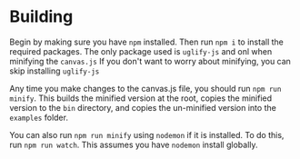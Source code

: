 # Building 

Begin by making sure you have `npm` installed. Then run `npm i` to install the required packages. The only package used is `uglify-js` and onl when minifying the `canvas.js` If you don't want to worry about minifying, you can skip installing `uglify-js`

Any time you make changes to the canvas.js file, you should run `npm run minify`. This builds the minified version at the root, copies the minified version to the `bin` directory, and copies the un-minified version into the `examples` folder.

You can also run `npm run minify` using `nodemon` if it is installed. To do this, run `npm run watch`.  This assumes you have `nodemon` install globally.